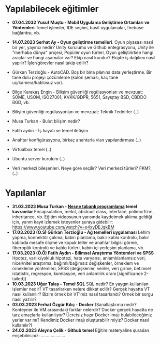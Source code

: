 # Yapılabilecek eğitimler
- __07.04.2032 Yusuf Muştu - Mobil Uygulama Geliştirme Ortamları ve Yöntemleri__ Temel işlemler, IDE seçimi, basit uygulamalar, firebase bağlantısı, vb.
- __14.07.2023 Serhat Ay - Oyun geliştirme temelleri__. Oyun piyasası nasıl bir yer, yayıncı nedir? Unity kurulumu ve Github entegrasyonu, Unity ile "merhaba dünya" projesi, Popüler oyun türleri, Oyun geliştirirken hangi araçlar ve hangi aşamalar var? Ekip nasıl kurulur? Ekipte iş dağılımı nasıl yapılır? İşler/görevler nasıl takip edilir? 

- Gürkan Terzioğlu - AutoCAD. Boş bir bina planına data yerleştirme. Bir tane dolu projeyi çözümleme (kolon şeması, kaç tane uç/kamera/kablosuz var).
- Bilge Karakaş Engin - Bilişim güvenliği regülasyonları ve mevzuat: SOME, USOM, ISO27001, KVKK/GDPR, 5651, Sayıştay BSD, CBDDO BGD, vb.
- Bilişim güvenliği regülasyonları ve mevzuat: Teknik Tednirler (..)
- Musa Turkan - Bulut bilişim nedir?
- Fatih aydın - İş hayatı ve temel iletişim
- Anahtar konfigürasyonu, birkaç anahtarla vlan yapılandırması (..)
- Virtualbox temel (..)
- Ubuntu server kurulum (..)
- Veri merkezi bileşenleri. Neye göre seçilir? Veri merkezi türleri? FKM?, (..)

# Yapılanlar
- __31.03.2023 Musa Turkan - [Nesne tabanlı programlama](https://github.com/ozalpmurat/bidbogr/blob/110a9575d29afffafb01b0af5af6f325f46047b9/%C3%A7al%C4%B1%C5%9Fmalar/31.03.2023%20-%20Nesne%20Tabanl%C4%B1%20Programlama.pdf) temel kavramlar__ Encapsulation, metot, abstract class, interface, polimorfizm, inheritance, vb. Eğitim videosunun yarısında kaydetmek aklıma geldiği için, yarım kayıt izlemek isteyenler şuraya gidebilir: https://www.youtube.com/watch?v=o4xyDEJqkBM
- __17.03.2023 (Ö.S) Gürkan Terzioğlu - Ağ temelleri uygulaması__ Lehim yapma, konnektör çakma, kabin planlama, bakır kablo kontrolü, bakır kabloda mesafe ölçme ve kopuk teller ve anahtar bilgisi görme, fiberoptik kontrolü ve kablo türleri, kabin içi yerleşim planlama, vb.
- __17.03.2023 (Ö.Ö) Fatih Aydın - Bilimsel Araştırma Yöntemleri ve SPSS__ Hpotez, varlık/yokluk hipotezi, hata varyansı, anlamlı/anlamsız veri, nicel/nitel araştırma, bağımlı/bağımsız değişkenler, örneklem ve örnekleme yöntemleri, SPSS (değişkenler, veriler, veri girme, betimsel istatistik, regresyon, korelasyon, veri anlamlılık oranı [significance 2-tailed])
- __10.03.2023 Uğur Talaş - Temel SQL__ SQL nedir? En yaygın kullanılan işlemler nedir? VT tasarlarken nelere dikkat edilir? Gerçek hayatta VT nasıl kullanılır? Bizim örnek bir VT'miz nasıl tasarlandı? Örnek bir sorgu nasıl yazılır?
- __03.03.2023 Ferhat Özgür Kılıç - Docker__ (Sanallaştırma nedir? Konteyner ile VM arasındaki farklar nelerdir? Docker gerçek hayatta ne tarz amaçlarla kullanılıyor? Ücretsiz hazır Docker imajı bulabileceğimiz yerler var mı? Kendimiz Docker imajı oluşturabilir miyiz? Docker nasıl kullanılır?)
- __24.02.2023 Aleyna Çelik - Github temel__ Eğitim materyaline şuradan erişebilirsiniz: ....................
